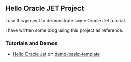 ## Hello Oracle JET Project

I use this project to demonstrate some Oracle Jet tutorial.

I have written some blog using this project as reference.

### Tutorials and Demos

- [Hello Oracle Jet](https://medium.com/@zemiandeng/hello-ojet-b750c7acf6bc) 
    on [demo-basic-template](https://github.com/zemian/hello-ojet/tree/demo-basic-template)
